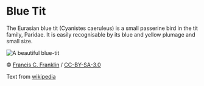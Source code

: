 # Blue Tit

The Eurasian blue tit (Cyanistes caeruleus) is a small passerine bird in the
tit family, Paridae. It is easily recognisable by its blue and yellow plumage
and small size.

![A beautiful blue-tit](/img/blue-tit.jpg "A beautiful blue-tit")

© [Francis C. Franklin](https://commons.wikimedia.org/wiki/User:Baresi_franco)
/ [CC-BY-SA-3.0](https://creativecommons.org/licenses/by-sa/3.0/)

Text from [wikipedia](https://en.wikipedia.org/wiki/Eurasian_blue_tit)